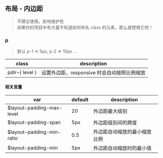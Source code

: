 ## 布局 - 内边距
> 不建议使用，影响维护性 <br/>
> 如果你的项目中有大量不知道如何命名 class 的元素，那么就使用它吧！

### p
> 默认 p-1 => 5px, p-2 => 10px ...

 class                | description
 -------------------- | -------------------------------------------
 p${ dir }-${ level } | 设置外边距，responsive 时会自动按照比例缩放
 
#### 相关变量

 var                             | default | description
 ------------------------------- | ------- | --------------------------------
 $layout-padding-max-level       | 20      | 外边距最大级别
 $layout-padding-span            | 5px     | 外边距级别间的跨度
 $layout-padding-min-ratio       | 0.5     | 外边距自动缩放的最小缩放比例
 $layout-padding-min             | 5px     | 外边距自动缩放时的最小值
 